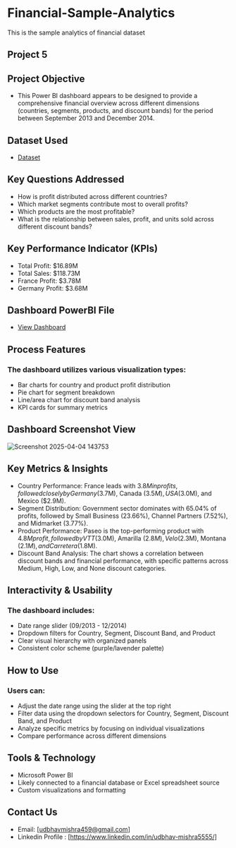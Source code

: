 # Financial-Sample-Analytics
This is the sample analytics of financial dataset

## Project 5

## Project Objective
 - This Power BI dashboard appears to be designed to provide a comprehensive financial overview across different dimensions (countries, segments, products, and discount bands) for the period between September 2013 and December 2014.


## Dataset Used
- <a href="https://github.com/udbhav555/Financial-Sample-Analytics/blob/main/Financial%20Sample.xlsx">Dataset</a>

## Key Questions Addressed

 - How is profit distributed across different countries?
 - Which market segments contribute most to overall profits?
 - Which products are the most profitable?
 - What is the relationship between sales, profit, and units sold across different discount bands?


## Key Performance Indicator (KPIs)

 - Total Profit: $16.89M
 - Total Sales: $118.73M
 - France Profit: $3.78M
 - Germany Profit: $3.68M


## Dashboard PowerBI File
- <a href="https://github.com/udbhav555/Financial-Sample-Analytics/blob/main/Power%20BI%204th%20class.pbix">View Dashboard</a>

## Process Features

### The dashboard utilizes various visualization types:

   - Bar charts for country and product profit distribution
   - Pie chart for segment breakdown
   - Line/area chart for discount band analysis
   - KPI cards for summary metrics

## Dashboard Screenshot View
![Screenshot 2025-04-04 143753](https://github.com/user-attachments/assets/c4d6ec79-24b8-49b2-9fde-38b480e19b44)


## Key Metrics & Insights

 - Country Performance: France leads with $3.8M in profits, followed closely by Germany ($3.7M), Canada ($3.5M), USA ($3.0M), and Mexico ($2.9M).
 - Segment Distribution: Government sector dominates with 65.04% of profits, followed by Small Business (23.66%), Channel Partners (7.52%), and Midmarket (3.77%).
 - Product Performance: Paseo is the top-performing product with $4.8M profit, followed by VTT ($3.0M), Amarilla ($2.8M), Velo ($2.3M), Montana ($2.1M), and Carretera ($1.8M).
 - Discount Band Analysis: The chart shows a correlation between discount bands and financial performance, with specific patterns across Medium, High, Low, and None discount categories.

## Interactivity & Usability
### The dashboard includes:

 - Date range slider (09/2013 - 12/2014)
 - Dropdown filters for Country, Segment, Discount Band, and Product
 - Clear visual hierarchy with organized panels
 - Consistent color scheme (purple/lavender palette)

## How to Use
### Users can:

  - Adjust the date range using the slider at the top right
  - Filter data using the dropdown selectors for Country, Segment, Discount Band, and Product
  - Analyze specific metrics by focusing on individual visualizations
  - Compare performance across different dimensions

## Tools & Technology

 - Microsoft Power BI
 - Likely connected to a financial database or Excel spreadsheet source
 - Custom visualizations and formatting

## Contact Us

 - Email: [udbhavmishra459@gmail.com]
 - Linkedin Profile : [https://www.linkedin.com/in/udbhav-mishra5555/]

